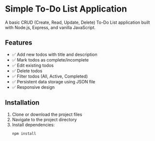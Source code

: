 # Simple To-Do List Application

A basic CRUD (Create, Read, Update, Delete) To-Do List application built with Node.js, Express, and vanilla JavaScript.

## Features

- ✅ Add new todos with title and description
- ✅ Mark todos as complete/incomplete
- ✅ Edit existing todos
- ✅ Delete todos
- ✅ Filter todos (All, Active, Completed)
- ✅ Persistent data storage using JSON file
- ✅ Responsive design

## Installation

1. Clone or download the project files
2. Navigate to the project directory
3. Install dependencies:
   ```bash
   npm install